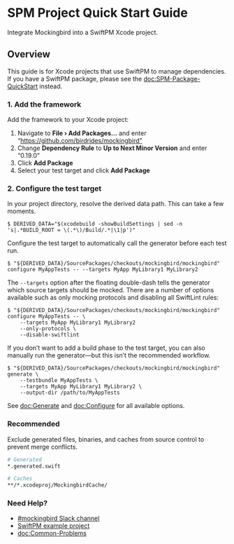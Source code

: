 # SPM Project Quick Start Guide

Integrate Mockingbird into a SwiftPM Xcode project.

## Overview

This guide is for Xcode projects that use SwiftPM to manage dependencies. If you have a SwiftPM package, please see the <doc:SPM-Package-QuickStart> instead.

### 1. Add the framework

Add the framework to your Xcode project:

1. Navigate to **File › Add Packages…** and enter “https://github.com/birdrides/mockingbird”
2. Change **Dependency Rule** to **Up to Next Minor Version** and enter “0.19.0”
3. Click **Add Package**
4. Select your test target and click **Add Package**

### 2. Configure the test target

In your project directory, resolve the derived data path. This can take a few moments.

```console
$ DERIVED_DATA="$(xcodebuild -showBuildSettings | sed -n 's|.*BUILD_ROOT = \(.*\)/Build/.*|\1|p')"
```

Configure the test target to automatically call the generator before each test run.

```console
$ "${DERIVED_DATA}/SourcePackages/checkouts/mockingbird/mockingbird" configure MyAppTests -- --targets MyApp MyLibrary1 MyLibrary2
```

The `--targets` option after the floating double-dash tells the generator which source targets should be mocked. There are a number of options available such as only mocking protocols and disabling all SwiftLint rules:

```console
$ "${DERIVED_DATA}/SourcePackages/checkouts/mockingbird/mockingbird" configure MyAppTests -- \
    --targets MyApp MyLibrary1 MyLibrary2
    --only-protocols \
    --disable-swiftlint
```

If you don’t want to add a build phase to the test target, you can also manually run the generator—but this isn’t the recommended workflow.

```console
$ "${DERIVED_DATA}/SourcePackages/checkouts/mockingbird/mockingbird" generate \
    --testbundle MyAppTests \
    --targets MyApp MyLibrary1 MyLibrary2 \
    --output-dir /path/to/MyAppTests
```

See <doc:Generate> and <doc:Configure> for all available options.

### Recommended

Exclude generated files, binaries, and caches from source control to prevent merge conflicts.

```bash
# Generated
*.generated.swift

# Caches
**/*.xcodeproj/MockingbirdCache/
```

### Need Help?

- [#mockingbird Slack channel](https://join.slack.com/t/birdopensource/shared_invite/zt-wogxij50-3ZM7F8ZxFXvPkE0j8xTtmw)
- [SwiftPM example project](https://github.com/birdrides/mockingbird/tree/master/Examples/SPMProjectExample)
- <doc:Common-Problems>
